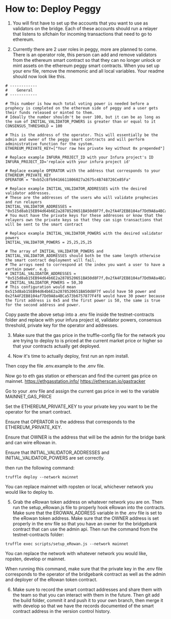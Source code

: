 # How to: Deploy Peggy

1. You will first have to set up the accounts that you want to use as validators on the bridge. Each of these accounts should run a relayer that listens to sifchain for incoming transactions that need to go to ethereum.

2. Currently there are 2 user roles in peggy, more are planned to come. There is an operator role, this person can add and remove validators from the ethereum smart contract so that they can no longer unlock or mint assets on the ethereum peggy smart contracts. When you set up your env file, remove the mnemonic and all local variables. Your readme should now look like this.

```
# ------------
#    General
# ------------

# This number is how much total voting power is needed before a prophecy is completed on the ethereum side of peggy and a user gets their funds released or minted to them.
# Ideally the number shouldn't be over 100, but it can be as long as the sum of INITIAL_VALIDATOR_POWERS is greater than or equal to it
CONSENSUS_THRESHOLD = 100

# This is the address of the operator. This will essentially be the admin and owner of the peggy smart contracts and will perform administrative function for the system.
ETHEREUM_PRIVATE_KEY=["Your raw hex private key without 0x prepended"]

# Replace example INFURA_PROJECT_ID with your Infura project's ID
INFURA_PROJECT_ID='replace with your infura project id'

# Replace example OPERATOR with the address that corresponds to your ETHEREUM_PRIVATE_KEY
OPERATOR = "0xb52c8fb9416611806027a2675c4B748726Ce85Fa"

# Replace example INITIAL_VALIDATOR_ADDRESSES with the desired validator addresses.
# These are the addresses of the users who will validate prophecies and run relayers
INITIAL_VALIDATOR_ADDRESSES = "0x515d8ab15EB94d64b6E2a2878520651BA50d8F7f,0x2fA4F2EB8104af7Dd9A8a4BCa573b6757877F4f8,0x6119c0D7c840038F61E7167b674212A1df5c73E8,0x7B8f616ecf0cE23E0d8564E90c5038a0D8862e58"
# You must have the private keys for these addresses or know that the relayers own the private keys so that they can sign transactions that will be sent to the smart contract

# Replace example INITIAL_VALIDATOR_POWERS with the desired validator powers
INITIAL_VALIDATOR_POWERS = 25,25,25,25

# The array of INITIAL_VALIDATOR_POWERS and INITIAL_VALIDATOR_ADDRESSES should both be the same length otherwise the smart contract deployment will fail.
# The arrays need to correspond at the index you want a user to have a certain power. e.g. 
# INITIAL_VALIDATOR_ADDRESSES = "0x515d8ab15EB94d64b6E2a2878520651BA50d8F7f,0x2fA4F2EB8104af7Dd9A8a4BCa573b6757877F4f8"
# INITIAL_VALIDATOR_POWERS = 50,30
# This configuration would mean 0x515d8ab15EB94d64b6E2a2878520651BA50d8F7f would have 50 power and 0x2fA4F2EB8104af7Dd9A8a4BCa573b6757877F4f8 would have 30 power because the first address is 0x5 and the first power is 50, the same is true for the second address and power.

```

Copy paste the above setup into a .env file inside the testnet-contracts folder and replace with your infura project id, validator powers, consensus threshold, private key for the operator and addresses.

3. Make sure that the gas price in the truffle-config file for the network you are trying to deploy to is priced at the current market price or higher so that your contracts actually get deployed.

4. Now it's time to actually deploy, first run an npm install.

Then copy the file .env.example to the .env file.

Now go to eth gas station or etherscan and find the current gas price on mainnet.
https://ethgasstation.info/
https://etherscan.io/gastracker

Go to your .env file and assign the current gas price in wei to the variable MAINNET_GAS_PRICE

Set the ETHEREUM_PRIVATE_KEY to your private key you want to be the operator for the smart contract.

Ensure that OPERATOR is the address that corresponds to the ETHEREUM_PRIVATE_KEY.

Ensure that OWNER is the address that will be the admin for the bridge bank and can wire eRowan in.

Ensure that INITIAL_VALIDATOR_ADDRESSES and INITIAL_VALIDATOR_POWERS are set correctly.

then run the following command:
```
truffle deploy --network mainnet
```
You can replace mainnet with ropsten or local, whichever network you would like to deploy to.

5. Grab the eRowan token address on whatever network you are on. Then run the setup_eRowan.js file to properly hook eRowan into the contracts. Make sure that the EROWAN_ADDRESS variable in the .env file is set to the eRowan token address. Make sure that the OWNER address is set properly in the env file so that you have an owner for the bridgebank contract that can use the admin api. Then run the command from the testnet-contracts folder:
```
truffle exec scripts/setup_eRowan.js --network mainnet
```

You can replace the network with whatever network you would like, ropsten, develop or mainnet.

When running this command, make sure that the private key in the .env file corresponds to the operator of the bridgebank contract as well as the admin and deployer of the eRowan token contract.

6. Make sure to record the smart contract addresses and share them with the team so that you can interact with them in the future. Then git add the build folder, commit it and push it to your own branch, then merge it with develop so that we have the records documented of the smart contract address in the version control history.
